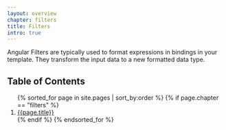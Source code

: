 ```yaml
---
layout: overview
chapter: filters
title: Filters
intro: true
---
```

Angular Filters are typically used to format expressions in bindings in your template. They transform the input data to a new formatted data type.

<h2>Table of Contents</h2>
<ol>
  {% sorted_for page in site.pages | sort_by:order %}
    {% if page.chapter == "filters" %}
      <li>
        <a href="{{ site.baseurl }}{{page.url}}">{{page.title}}</a>
      </li>
    {% endif %}
  {% endsorted_for %}
</ol>